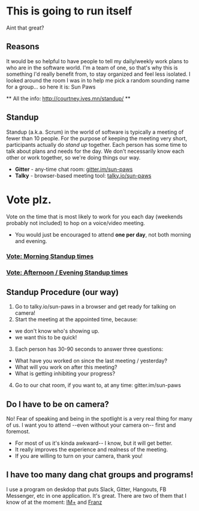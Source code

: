 # This is going to run itself
Aint that great?

## Reasons
It would be so helpful to have people to tell my daily/weekly work plans to who are in the software world. I'm a team of one, so that's why this is something I'd really benefit from, to stay organized and feel less isolated. I looked around the room I was in to help me pick a random sounding name for a group... so here it is: Sun Paws

** All the info: http://courtney.ives.mn/standup/ **

## Standup
Standup (a.k.a. Scrum) in the world of software is typically a meeting of fewer than 10 people. For the purpose of keeping the meeting very short, participants actually do *stand up* together. Each person has some time to talk about plans and needs for the day. We don't necessarily know each other or work together, so we're doing things our way.


- **Gitter** - any-time chat room: [gitter.im/sun-paws](http://gitter.im/sun-paws)
- **Talky** - browser-based meeting tool: [talky.io/sun-paws](http://talky.io/sun-paws)

# Vote plz.
Vote on the time that is most likely to work for you each day (weekends probably not included) to hop on a voice/video meeting.

- You would just be encouraged to attend __one per day__, not both morning and evening.

### [Vote: Morning Standup times](https://doodle.com/poll/6u9f673z2a2tdigp)

### [Vote: Afternoon / Evening Standup times](https://doodle.com/poll/zwan3g3cgrr3bp2b)

## Standup Procedure (our way)
1. Go to talky.io/sun-paws in a browser and get ready for talking on camera!
2. Start the meeting at the appointed time, because:
 - we don't know who's showing up.
 - we want this to be quick!
3. Each person has 30-90 seconds to answer three questions: 
  - What have you worked on since the last meeting / yesterday?
  - What will you work on after this meeting?
  - What is getting inhibiting your progress?
4. Go to our chat room, if you want to, at any time: gitter.im/sun-paws


##  Do I have to be on camera?
No! Fear of speaking and being in the spotlight is a very real thing for many of us. I want you to attend --even without your camera on-- first and foremost.
- For most of us it's kinda awkward-- I know, but it will get better.
- It really improves the experience and realness of the meeting.
- If you are willing to turn on your camera, thank you!

## I have too many dang chat groups and programs!
I use a program on deskdop that puts Slack, Gitter, Hangouts, FB Messenger, etc in one application. It's great. There are two of them that I know of at the moment: [IM+](https://www.shape.ag/en/) and [Franz](http://meetfranz.com/)
